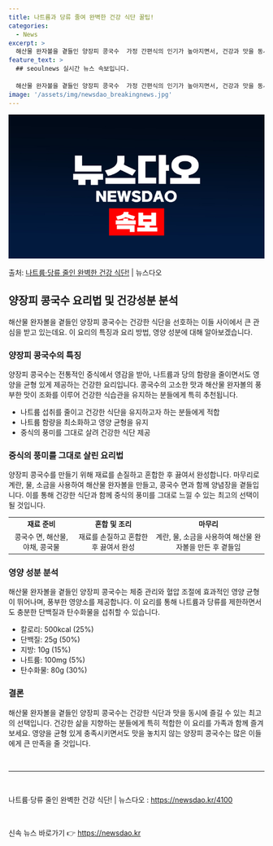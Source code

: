 ```yaml
---
title: 나트륨과 당류 줄여 완벽한 건강 식단 꿀팁!
categories:
  - News
excerpt: >
  해산물 완자볼을 곁들인 양장피 콩국수  가정 간편식의 인기가 높아지면서, 건강과 맛을 동시에 만족시킬 수 있…
feature_text: >
  ## seoulnews 실시간 뉴스 속보입니다.

  해산물 완자볼을 곁들인 양장피 콩국수  가정 간편식의 인기가 높아지면서, 건강과 맛을 동시에 만족시킬 수 있…
image: '/assets/img/newsdao_breakingnews.jpg'
---
```


![뉴스다오 속보](/assets/img/newsdao_breakingnews.jpg)

<p>출처: <a href="https://newsdao.kr/4100" rel="dofollow">나트륨·당류 줄인 완벽한 건강 식단!</a> | 뉴스다오</p>

<h2 data-ke-size="size26">양장피 콩국수 요리법 및 건강성분 분석</h2>
<p data-ke-size="size16">해산물 완자볼을 곁들인 양장피 콩국수는 건강한 식단을 선호하는 이들 사이에서 큰 관심을 받고 있는데요. 이 요리의 특징과 요리 방법, 영양 성분에 대해 알아보겠습니다.</p>

<h3>양장피 콩국수의 특징</h3>
<p data-ke-size="size16">양장피 콩국수는 전통적인 중식에서 영감을 받아, 나트륨과 당의 함량을 줄이면서도 영양을 균형 있게 제공하는 건강한 요리입니다. 콩국수의 고소한 맛과 해산물 완자볼의 풍부한 맛이 조화를 이루어 건강한 식습관을 유지하는 분들에게 특히 추천됩니다.</p>
<ul>
  <li>나트륨 섭취를 줄이고 건강한 식단을 유지하고자 하는 분들에게 적합</li>
  <li>나트륨 함량을 최소화하고 영양 균형을 유지</li>
  <li>중식의 풍미를 그대로 살려 건강한 식단 제공</li>
</ul>

<h3>중식의 풍미를 그대로 살린 요리법</h3>
<p data-ke-size="size16">양장피 콩국수를 만들기 위해 재료를 손질하고 혼합한 후 끓여서 완성합니다. 마무리로 계란, 물, 소금을 사용하여 해산물 완자볼을 만들고, 콩국수 면과 함께 양념장을 곁들입니다. 이를 통해 건강한 식단과 함께 중식의 풍미를 그대로 느낄 수 있는 최고의 선택이 될 것입니다.</p>
<table>
  <tr>
    <td style="text-align: center; height: 17px;"><b>재료 준비</b></td>
    <td style="text-align: center; height: 17px;"><b>혼합 및 조리</b></td>
    <td style="text-align: center; height: 17px;"><b>마무리</b></td>
  </tr>
  <tr>
    <td style="text-align: center; height: 17px;">콩국수 면, 해산물, 야채, 콩국물</td>
    <td style="text-align: center; height: 17px;">재료를 손질하고 혼합한 후 끓여서 완성</td>
    <td style="text-align: center; height: 17px;">계란, 물, 소금을 사용하여 해산물 완자볼을 만든 후 곁들임</td>
  </tr>
</table>

<h3>영양 성분 분석</h3>
<p data-ke-size="size16">해산물 완자볼을 곁들인 양장피 콩국수는 체중 관리와 혈압 조절에 효과적인 영양 균형이 뛰어나며, 풍부한 영양소를 제공합니다. 이 요리를 통해 나트륨과 당류를 제한하면서도 충분한 단백질과 탄수화물을 섭취할 수 있습니다.</p>
<ul>
  <li>칼로리: 500kcal (25%)</li>
  <li>단백질: 25g (50%)</li>
  <li>지방: 10g (15%)</li>
  <li>나트륨: 100mg (5%)</li>
  <li>탄수화물: 80g (30%)</li>
</ul>

<h3>결론</h3>
<p data-ke-size="size16">해산물 완자볼을 곁들인 양장피 콩국수는 건강한 식단과 맛을 동시에 즐길 수 있는 최고의 선택입니다. 건강한 삶을 지향하는 분들에게 특히 적합한 이 요리를 가족과 함께 즐겨보세요. 영양을 균형 있게 충족시키면서도 맛을 놓치지 않는 양장피 콩국수는 많은 이들에게 큰 만족을 줄 것입니다.</p>

<p data-ke-size="size16">&nbsp;</p>
<hr>
<p data-ke-size="size16">&nbsp;</p>

<p data-ke-size="size16">나트륨·당류 줄인 완벽한 건강 식단! | 뉴스다오 : <a href="https://newsdao.kr/4100">https://newsdao.kr/4100</a></p>
<p data-ke-size="size16">&nbsp;</p> 

신속 뉴스 바로가기 👉 <a href="https://newsdao.kr" rel="dofollow">https://newsdao.kr</a>



